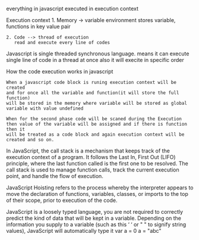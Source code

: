 everything in javascript executed in execution context


Execution context
    1. Memory -> variable environment 
       stores variable, functions in key value pair  
    
    2. Code --> thread of execution
       read and execute every line of codes 

Javascript is single threaded synchronous language.
    means it can execute single line of code in a thread 
    at once also it will execite in specific order 


How the code execution works in javascript

    When a javascript code block is runing execution context will be created
    and for once all the variable and function(it will store the full function)
    will be stored in the memory where variable will be stored as global variable with value undefined

    When for the second phase code will be scaned during the Execution
    then value of the variable will be assigned and if there is function then it 
    will be treated as a code block and again execution context will be created and so on.

    
In JavaScript, the call stack is a mechanism that keeps track of the execution context of a program. It follows the Last In, First Out (LIFO) principle, where the last function called is the first one to be resolved. The call stack is used to manage function calls, track the current execution point, and handle the flow of execution.

JavaScript Hoisting refers to the process whereby the interpreter appears to move the declaration of functions, variables, classes, or imports to the top of their scope, prior to execution of the code.

JavaScript is a loosely typed language, you are not required to correctly predict the kind of data that will be kept in a variable. Depending on the information you supply to a variable (such as this ‘ ‘ or " " to signify string values), JavaScript will automatically type it
    var a = 0
        a = "abc"
